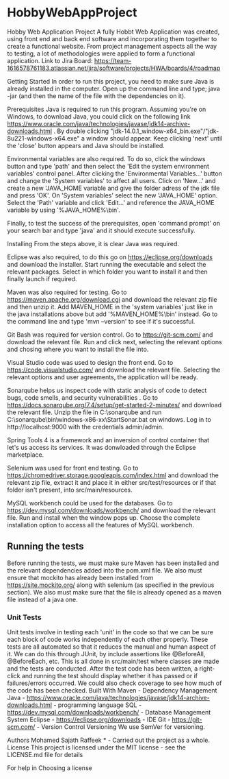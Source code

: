 # HobbyWebAppProject

Hobby Web Application Project
A fully Hobbt Web Application was created, using front end and back end software and incorporating them together to create a functional website. From project management aspects all the way to testing, a lot of methodologies were applied to form a functional application. Link to Jira Board: https://team-1616578761183.atlassian.net/jira/software/projects/HWA/boards/4/roadmap

Getting Started
In order to run this project, you need to make sure Java is already installed in the computer. Open up the command line and type; java -jar (and then the name of the file with the dependencies on it).

Prerequisites
Java is required to run this program. Assuming you're on Windows, to download Java, you could click on the following link https://www.oracle.com/java/technologies/javase/jdk14-archive-downloads.html . By double clicking "jdk-14.0.1_window-x64_bin.exe"/"jdk-8u221-windows-x64.exe" a window should appear. Keep clicking 'next' until the 'close' button appears and Java should be installed.

Environmental variables are also required. To do so, click the windows button and type 'path' and then select the 'Edit the system environment variables' control panel. After clicking the 'Environmental Variables...' button and change the 'System variables' to affect all users. Click on 'New...' and create a new 'JAVA_HOME variable and give the folder adress of the jdk file and press 'OK'. On 'System variables' select the new 'JAVA_HOME' option. Select the 'Path' variable and click 'Edit...' and reference the JAVA_HOME variable by using '%JAVA_HOME%\bin'.

Finally, to test the success of the prerequisites, open 'command prompt' on your search bar and type 'java' and it should execute successfully.

Installing
From the steps above, it is clear Java was required.

Eclipse was also required, to do this go on https://eclipse.org/downloads and download the installer. Start running the executable and select the relevant packages. Select in which folder you want to install it and then finally launch if required.

Maven was also required for testing. Go to https://maven.apache.org/download.cgi and download the relevant zip file and then unzip it. Add MAVEN_HOME in the 'system variables' just like in the java installations above but add '%MAVEN_HOME%\bin' instead. Go to the command line and type 'mvn –version' to see if it's successful.

Git Bash was required for version control. Go to https://git-scm.com/ and download the relevant file. Run and click next, selecting the relevant options and chosing where you want to install the file into.

Visual Studio code was used to design the front end. Go to https://code.visualstudio.com/ and download the relevant file. Selecting the relevant options and user agreements, the application will be ready.

Sonarqube helps us inspect code with static analysis of code to detect bugs, code smells, and security vulnerabilities . Go to https://docs.sonarqube.org/7.4/setup/get-started-2-minutes/ and download the relevant file. Unzip the file in C:\sonarqube and run C:\sonarqube\bin\windows-x86-xx\StartSonar.bat on windows. Log in to http://localhost:9000 with the credentials admin/admin.

Spring Tools 4 is a framework and an inversion of control container that let's us access its services. It was donwloaded through the Eclipse marketplace.

Selenium was used for front end testing. Go to https://chromedriver.storage.googleapis.com/index.html and download the relevant zip file, extract it and place it in either src/test/resources or if that folder isn't present, into src/main/resources.

MySQL workbench could be used for the databases. Go to https://dev.mysql.com/downloads/workbench/ and download the relevant file. Run and install when the window pops up. Choose the complete installation option to access all the features of MySQL workbench.



## Running the tests

Before running the tests, we must make sure Maven has been installed and the relevant dependencies added into the pom.xml file.
We also must ensure that mockito has already been installed from https://site.mockito.org/ along with selenium (as specified in the previous section).
We also must make sure that the file is already opened as a maven file instead of a java one.

### Unit Tests 

Unit tests involve in testing each 'unit' in the code so that we can be sure each block of code works independently of each other properly.
These tests are all automated so that it reduces the manual and human aspect of it.
We can do this through JUnit, by include assertions like @BeforeAll, @BeforeEach, etc.
This is all done in src/main/test where classes are made and the tests are conducted.
After the test code has been written, a right-click and running the test should display whether it has passed or if failures/errors occurred.
We could also check coverage to see how much of the code has been checked.
Built With
Maven - Dependency Management
Java - https://www.oracle.com/java/technologies/javase/jdk14-archive-downloads.html - programming language
SQL - https://dev.mysql.com/downloads/workbench/ - Database Management System
Eclipse - https://eclipse.org/downloads - IDE
Git - https://git-scm.com/ - Version Control
Versioning
We use SemVer for versioning.

Authors
Mohamed Sajath Raffeek * - Carried out the project as a whole.
License
This project is licensed under the MIT license - see the LICENSE.md file for details

For help in Choosing a license
